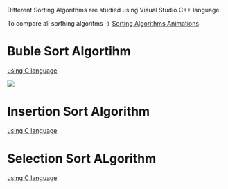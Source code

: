 Different Sorting Algorithms are studied using Visual Studio C++ language.

To compare all sorthing algoritms -> [Sorting Algorithms Animations](https://www.toptal.com/developers/sorting-algorithms)

# Buble Sort Algortihm

[using C language](https://github.com/okanokumus/Programming/blob/master/C/buble_sort.txt) 

![](http://www.w3resource.com/w3r_images/bubble-short.png)

# Insertion Sort Algorithm

[using C language](https://github.com/okanokumus/Programming/blob/master/C/insertion_sort.txt)


# Selection Sort ALgorithm

[using C language](https://github.com/okanokumus/Programming/blob/master/C/selection_sort.txt)
